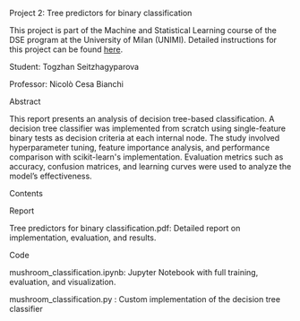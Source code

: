 Project 2: Tree predictors for binary classification

This project is part of the Machine and Statistical Learning course of the DSE program at the University of Milan (UNIMI).  Detailed instructions for this project can be found [here](https://archive.ics.uci.edu/dataset/848/secondary+mushroom+dataset).  

Student: Togzhan Seitzhagyparova

Professor: Nicolò Cesa Bianchi

Abstract

This report presents an analysis of decision tree-based classification. A decision tree classifier was implemented from scratch using single-feature binary tests as decision criteria at each internal node. The study involved hyperparameter tuning, feature importance analysis, and performance comparison with scikit-learn's implementation. Evaluation metrics such as accuracy, confusion matrices, and learning curves were used to analyze the model’s effectiveness.

Contents

Report

Tree predictors for binary classification.pdf: Detailed report on implementation, evaluation, and results.

Code

mushroom_classification.ipynb: Jupyter Notebook with full training, evaluation, and visualization.

mushroom_classification.py :  Custom implementation of the decision tree classifier

